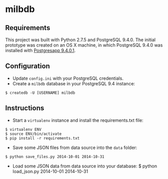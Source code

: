 # milbdb

## Requirements
This project was built with Python 2.7.5 and PostgreSQL 9.4.0. The initial prototype was created on an OS X machine, in which PostgreSQL 9.4.0 was installed with [Postgresapp 9.4.0.1](https://github.com/PostgresApp/PostgresApp/releases/tag/9.4.0.1).

## Configuration
* Update ```config.ini``` with your PostgreSQL credentials.
* Create a ```milbdb``` database in your PostgreSQL 9.4 instance:
```
$ createdb -U [USERNAME] milbdb
```

## Instructions
* Start a ```virtualenv``` instance and install the requirements.txt file:
```
$ virtualenv ENV
$ source ENV/bin/activate
$ pip install -r requirements.txt
```
* Save some JSON files from data source into the ```data``` folder:
```
$ python save_files.py 2014-10-01 2014-10-31
```
* Load some JSON data from data source into your database:
$ python load_json.py 2014-10-01 2014-10-31